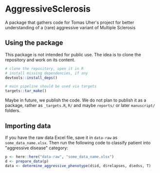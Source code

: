 # AggressiveSclerosis
A package that gathers code for Tomas Uher's project for better understanding of a (rare) aggressive variant of Multiple Sclerosis

## Using the package

This package is not intended for public use. The idea is to clone the repository and
work on its content. 

```r
# clone the repository, open it in R
# install missing dependencies, if any
devtools::install_deps() 

# main pipeline should be used via targets
targets::tar_make()
```

Maybe in future, we publish the code. We do not plan to publish it as a package,
rather as `_targets.R`, `R/` and maybe `reports/` or later `manuscript/` folders.

## Importing data

If you have the raw data Excel file, save it in `data-raw` as `some_data_name.xlsx`.
Then run the following code to classify patient into "aggressive disease" category:
```r
p <- here::here("data-raw", "some_data_name.xlsx")
d <- prepare_data(p)
data <- determine_aggressive_phenotype(d$id, d$relapses, d$edss, T)
```

